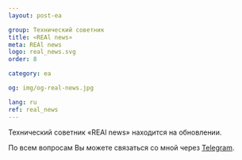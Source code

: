 ```yaml
---
layout: post-ea

group: Технический советник
title: «REAl news»
meta: REAl news
logo: real_news.svg
order: 8

category: ea

og: img/og-real-news.jpg

lang: ru
ref: real_news
---
```


Технический советник «REAl news» находится на обновлении.

По всем вопросам Вы можете связаться со мной через <a href="https://t.me/chutkoy" target="_blank">Telegram</a>.

